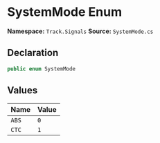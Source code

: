 # SystemMode Enum

**Namespace:** `Track.Signals`
**Source:** `SystemMode.cs`

## Declaration

```csharp
public enum SystemMode
```

## Values

| Name | Value |
|------|-------|
| `ABS` | `0` |
| `CTC` | `1` |

